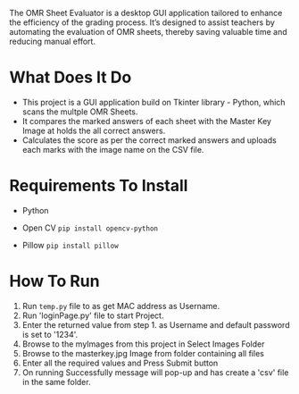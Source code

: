 The OMR Sheet Evaluator is a desktop GUI application tailored to enhance the efficiency of the grading process. It’s designed to assist teachers by automating the evaluation of OMR sheets, thereby saving valuable time and reducing manual effort.

# What Does It Do
- This project is a GUI application build on Tkinter library - Python, which scans the multple OMR Sheets.
- It compares the marked answers of each sheet with the Master Key Image at holds the all correct answers.
- Calculates the score as per the correct marked answers and uploads each marks with the image name on the CSV file. 

# Requirements To Install
- Python

- Open CV `pip install opencv-python`

- Pillow `pip install pillow`

# How To Run

1. Run `temp.py` file to as get MAC address as Username.
2. Run 'loginPage.py' file to start Project.
3. Enter the returned value from step 1. as Username and default password is set to '1234'.
4. Browse to the myImages from this project in Select Images Folder
5. Browse to the masterkey.jpg Image from folder containing all files
6. Enter all the required values and Press Submit button
7. On running Successfully message will pop-up and has create a 'csv' file in the same folder.
